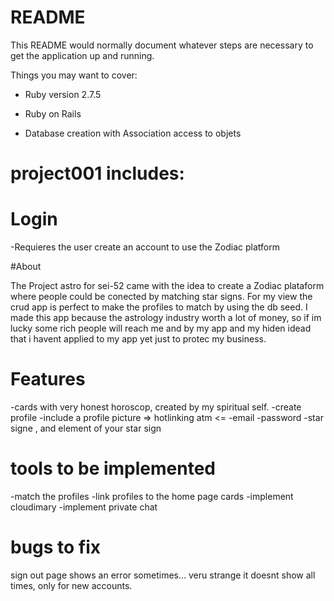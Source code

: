 # README

This README would normally document whatever steps are necessary to get the
application up and running.

Things you may want to cover:

* Ruby version 2.7.5

* Ruby on Rails

* Database creation with Association access to objets

# project001 includes:

# Login

-Requieres the user create an account to use the Zodiac platform

#About

The Project astro for sei-52 came with the idea to create a Zodiac plataform where people could be conected by matching star signs.
For my view the crud app is perfect to make the profiles to match by using the db seed.
I made this app because the astrology industry worth a lot of money, so if im lucky some rich people will reach me and by my app and my hiden idead that i havent applied to my app yet just to protec my business.


# Features

-cards with very honest horoscop, created by my spiritual self. 
-create profile 
-include a profile picture => hotlinking atm <=
-email
-password
-star signe , and element of your star sign

# tools to be implemented 

-match the profiles
-link profiles to the home page cards
-implement cloudimary
-implement private chat

# bugs to fix

sign out page shows an error sometimes... veru strange it doesnt show all times, only for new accounts. 






